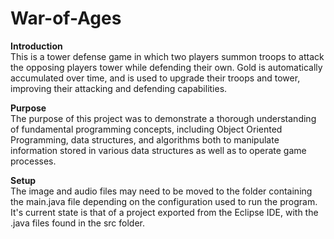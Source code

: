 # War-of-Ages
**Introduction**\
This is a tower defense game in which two players summon troops to attack the opposing players tower while defending their own. Gold is automatically accumulated over time, and is used to upgrade their troops and tower, improving their attacking and defending capabilities.

**Purpose**\
The purpose of this project was to demonstrate a thorough understanding of fundamental programming concepts, including Object Oriented Programming, data structures, and algorithms both to manipulate information stored in various data structures as well as to operate game processes.

**Setup**\
The image and audio files may need to be moved to the folder containing the main.java file depending on the configuration used to run the program. It's current state is that of a project exported from the Eclipse IDE, with the .java files found in the src folder.


